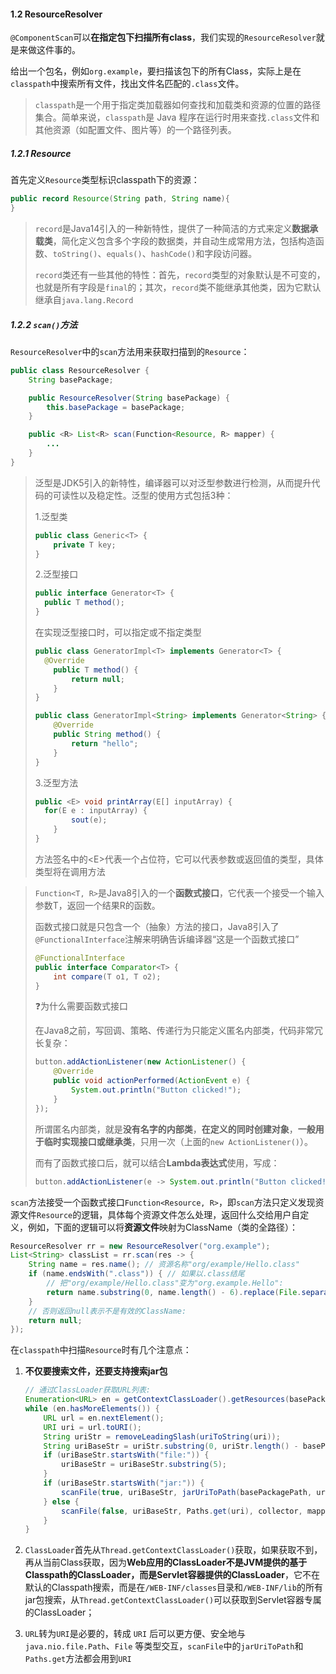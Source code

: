 #### 1.2 ResourceResolver

`@ComponentScan`可以**在指定包下扫描所有class**，我们实现的`ResourceResolver`就是来做这件事的。

给出一个包名，例如`org.example`，要扫描该包下的所有Class，实际上是在`classpath`中搜索所有文件，找出文件名匹配的`.class`文件。

> `classpath`是一个用于指定类加载器如何查找和加载类和资源的位置的路径集合。简单来说，`classpath`是 Java 程序在运行时用来查找`.class`文件和其他资源（如配置文件、图片等）的一个路径列表。

##### 1.2.1 Resource

首先定义`Resource`类型标识classpath下的资源：
```java
public record Resource(String path, String name){
}
```

> `record`是Java14引入的一种新特性，提供了一种简洁的方式来定义**数据承载类**，简化定义包含多个字段的数据类，并自动生成常用方法，包括构造函数、`toString()`、`equals()`、`hashCode()`和字段访问器。
> 
> `record`类还有一些其他的特性：首先，`record`类型的对象默认是不可变的，也就是所有字段是`final`的；其次，`record`类不能继承其他类，因为它默认继承自`java.lang.Record`

##### 1.2.2 `scan()`方法

`ResourceResolver`中的`scan`方法用来获取扫描到的`Resource`：
```java
public class ResourceResolver {
    String basePackage;

    public ResourceResolver(String basePackage) {
        this.basePackage = basePackage;
    }

    public <R> List<R> scan(Function<Resource, R> mapper) {
        ...
    }
}
```

> 泛型是JDK5引入的新特性，编译器可以对泛型参数进行检测，从而提升代码的可读性以及稳定性。泛型的使用方式包括3种：
>
> 1.泛型类
>
> ```java
> public class Generic<T> {
>     private T key;
> }
> ```
>
> 2.泛型接口
>
> ```java
> public interface Generator<T> {
> 	public T method();
> }
> ```
>
> 在实现泛型接口时，可以指定或不指定类型
>
> ```java
> public class GeneratorImpl<T> implements Generator<T> {
> 	@Override
>     public T method() {
>         return null;
>     }
> }
> 
> public class GeneratorImpl<String> implements Generator<String> {
>     @Override
>     public String method() {
>         return "hello";
>     }
> }
> ```
>
> 3.泛型方法
>
> ```java
> public <E> void printArray(E[] inputArray) {
> 	for(E e : inputArray) {
>         sout(e);
>     }
> }
> ```
>
> 方法签名中的\<E\>代表一个占位符，它可以代表参数或返回值的类型，具体类型将在调用方法



> `Function<T, R>`是Java8引入的一个**函数式接口**，它代表一个接受一个输入参数T，返回一个结果R的函数。
>
> 函数式接口就是只包含一个（抽象）方法的接口，Java8引入了`@FunctionalInterface`注解来明确告诉编译器“这是一个函数式接口”
>
> ```java
> @FunctionalInterface
> public interface Comparator<T> {
>     int compare(T o1, T o2);
> }
> ```
>
> ❓为什么需要函数式接口
>
> 在Java8之前，写回调、策略、传递行为只能定义匿名内部类，代码非常冗长复杂：
>
> ```java
> button.addActionListener(new ActionListener() {
>     @Override
>     public void actionPerformed(ActionEvent e) {
>         System.out.println("Button clicked!");
>     }
> });
> ```
>
> 所谓匿名内部类，就是**没有名字的内部类**，**在定义的同时创建对象**，**一般用于临时实现接口或继承类**，只用一次（上面的`new ActionListener()`）。
>
> 而有了函数式接口后，就可以结合**Lambda表达式**使用，写成：
>
> ```java
> button.addActionListener(e -> System.out.println("Button clicked!"));
> ```

`scan`方法接受一个函数式接口`Function<Resource, R>`，即`scan`方法只定义发现资源文件`Resource`的逻辑，具体每个资源文件怎么处理，返回什么交给用户自定义，例如，下面的逻辑可以将**资源文件**映射为ClassName（类的全路径）：

```java
ResourceResolver rr = new ResourceResolver("org.example");
List<String> classList = rr.scan(res -> {
    String name = res.name(); // 资源名称"org/example/Hello.class"
    if (name.endsWith(".class")) { // 如果以.class结尾
        // 把"org/example/Hello.class"变为"org.example.Hello":
        return name.substring(0, name.length() - 6).replace(File.separator, ".");
    }
    // 否则返回null表示不是有效的ClassName:
    return null;
});
```

在`classpath`中扫描`Resource`时有几个注意点：

1. **不仅要搜索文件，还要支持搜索jar包**

    ```java
    // 通过ClassLoader获取URL列表:
    Enumeration<URL> en = getContextClassLoader().getResources(basePackagePath);
    while (en.hasMoreElements()) {
        URL url = en.nextElement();
        URI uri = url.toURI();
        String uriStr = removeLeadingSlash(uriToString(uri));
        String uriBaseStr = uriStr.substring(0, uriStr.length() - basePackagePath.length());
        if (uriBaseStr.startsWith("file:")) {
            uriBaseStr = uriBaseStr.substring(5);
        }
        if (uriBaseStr.startsWith("jar:")) {
            scanFile(true, uriBaseStr, jarUriToPath(basePackagePath, uri), collector, mapper);
        } else {
            scanFile(false, uriBaseStr, Paths.get(uri), collector, mapper);
        }
    }
    ```

2. `ClassLoader`首先从`Thread.getContextClassLoader()`获取，如果获取不到，再从当前Class获取，因为**Web应用的ClassLoader不是JVM提供的基于Classpath的ClassLoader，而是Servlet容器提供的ClassLoader**，它不在默认的Classpath搜索，而是在`/WEB-INF/classes`目录和`/WEB-INF/lib`的所有jar包搜索，从`Thread.getContextClassLoader()`可以获取到Servlet容器专属的ClassLoader；

3. `URL`转为`URI`是必要的，转成 `URI` 后可以更方便、安全地与 `java.nio.file.Path`、`File` 等类型交互，`scanFile`中的`jarUriToPath`和`Paths.get`方法都会用到`URI`